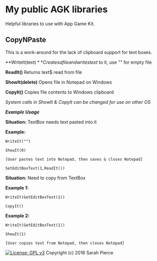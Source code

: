 # My public AGK libraries

Helpful libraries to use with App Game Kit.

## CopyNPaste
This is a work-around for the lack of clipboard support for text boxes.


**WriteIt(text$)** Creates a file and writes text$ to it, use "" for empty file

**ReadIt()** Returns text$ read from file

**ShowIt(delete)** Opens file in Notepad on Windows

**CopyIt()** Copies file contents to Windows clipboard


*System calls in ShowIt & CopyIt can be changed for use on other OS*


***Example Usage***

**Situation:**  TextBox needs text pasted into it

**Example:**

```Basic
WriteIt("")

ShowIt(0)

[User pastes text into Notepad, then saves & closes Notepad]

SetEditBoxText(1,ReadIt())
```  

**Situation:**  Need to copy from TextBox

**Example 1:**

```Basic
WriteIt(GetEditBoxText(1))

CopyIt()
```


**Example 2:**

```Basic
WriteIt(GetEditBoxText(1))

ShowIt(1)

[User copies text from Notepad, then closes Notepad]
```
[![License: GPL v3](https://img.shields.io/badge/License-GPL%20v3-blue.svg)](http://www.gnu.org/licenses/gpl-3.0)
Copyright (c) 2016 Sarah Pierce
